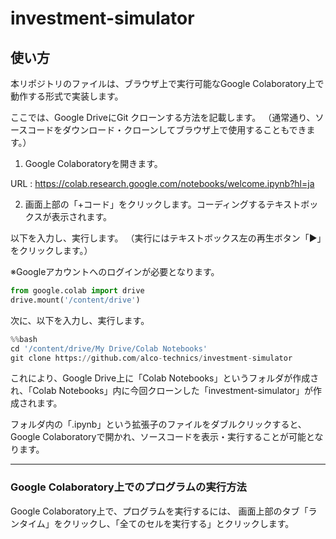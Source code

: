 # investment-simulator

## 使い方

本リポジトリのファイルは、ブラウザ上で実行可能なGoogle Colaboratory上で動作する形式で実装します。

ここでは、Google DriveにGit クローンする方法を記載します。
（通常通り、ソースコードをダウンロード・クローンしてブラウザ上で使用することもできます。）

1. Google Colaboratoryを開きます。

 URL : https://colab.research.google.com/notebooks/welcome.ipynb?hl=ja

2. 画面上部の「+コード」をクリックします。コーディングするテキストボックスが表示されます。

以下を入力し、実行します。
（実行にはテキストボックス左の再生ボタン「▶」をクリックします。）

※Googleアカウントへのログインが必要となります。

``` Python
from google.colab import drive
drive.mount('/content/drive')
```

次に、以下を入力し、実行します。

``` Python
%%bash
cd '/content/drive/My Drive/Colab Notebooks'
git clone https://github.com/alco-technics/investment-simulator
```

これにより、Google Drive上に「Colab Notebooks」というフォルダが作成され、「Colab Notebooks」内に今回クローンした「investment-simulator」が作成されます。
 
フォルダ内の「.ipynb」という拡張子のファイルをダブルクリックすると、Google Colaboratoryで開かれ、ソースコードを表示・実行することが可能となります。

---

### Google Colaboratory上でのプログラムの実行方法

Google Colaboratory上で、プログラムを実行するには、
画面上部のタブ「ランタイム」をクリックし、「全てのセルを実行する」とクリックします。


